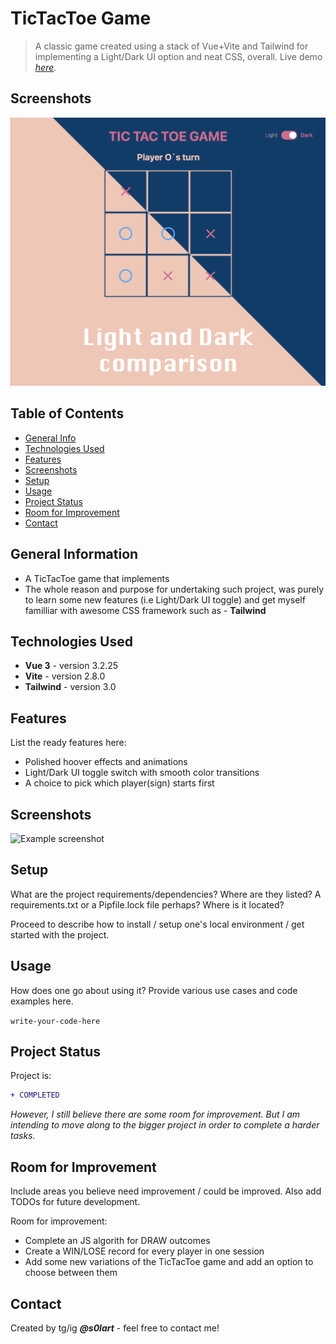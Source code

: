 # TicTacToe Game
> A classic game created using a stack of Vue+Vite and Tailwind for implementing a Light/Dark UI option and neat CSS, overall.
> Live demo [_here_](hvue-vite-tictactoe.vercel.app). <!-- If you have the project hosted somewhere, include the link here. -->

## Screenshots
![Example screenshot](./public/TTC-Light.png)
<!-- If you have screenshots you'd like to share, include them here. -->

## Table of Contents
* [General Info](#general-information)
* [Technologies Used](#technologies-used)
* [Features](#features)
* [Screenshots](#screenshots)
* [Setup](#setup)
* [Usage](#usage)
* [Project Status](#project-status)
* [Room for Improvement](#room-for-improvement)
* [Contact](#contact)
<!-- * [License](#license) -->


## General Information
- A TicTacToe game that implements
- The whole reason and purpose for undertaking such project, was purely to learn some new features (i.e Light/Dark UI toggle) and get myself familliar with awesome CSS framework such as - **Tailwind**
<!-- You don't have to answer all the questions - just the ones relevant to your project. -->


## Technologies Used
- **Vue 3**    - version 3.2.25
- **Vite**     - version 2.8.0
- **Tailwind** - version 3.0


## Features
List the ready features here:
- Polished hoover effects and animations
- Light/Dark UI toggle switch with smooth color transitions
- A choice to pick which player(sign) starts first


## Screenshots
![Example screenshot](./img/screenshot.png)
<!-- If you have screenshots you'd like to share, include them here. -->


## Setup
What are the project requirements/dependencies? Where are they listed? A requirements.txt or a Pipfile.lock file perhaps? Where is it located?

Proceed to describe how to install / setup one's local environment / get started with the project.


## Usage
How does one go about using it?
Provide various use cases and code examples here.

`write-your-code-here`


## Project Status
Project is: 
```diff
+ COMPLETED
```

_However, I still believe there are some room for improvement. But I am intending to move along to the bigger project in order to complete a harder tasks._


## Room for Improvement
Include areas you believe need improvement / could be improved. Also add TODOs for future development.

Room for improvement:
- Complete an JS algorith for DRAW outcomes
- Create a WIN/LOSE record for every player in one session
- Add some new variations of the TicTacToe game and add an option to choose between them

## Contact
Created by tg/ig **_@s0lart_** - feel free to contact me!


<!-- Optional -->
<!-- ## License -->
<!-- This project is open source and available under the [... License](). -->

<!-- You don't have to include all sections - just the one's relevant to your project -->
